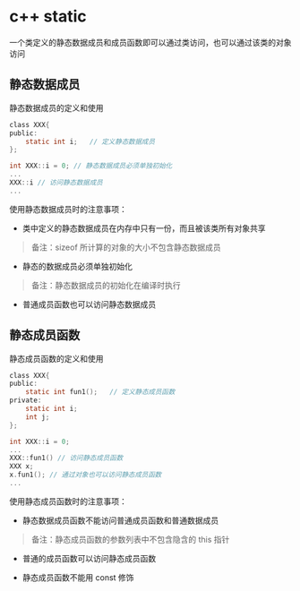 # c++ static

一个类定义的静态数据成员和成员函数即可以通过类访问，也可以通过该类的对象访问

## 静态数据成员

静态数据成员的定义和使用
```c
class XXX{
public:
    static int i;   // 定义静态数据成员
};

int XXX::i = 0; // 静态数据成员必须单独初始化
...
XXX::i // 访问静态数据成员
...
```

使用静态数据成员时的注意事项：

- 类中定义的静态数据成员在内存中只有一份，而且被该类所有对象共享
>备注：sizeof 所计算的对象的大小不包含静态数据成员

- 静态的数据成员必须单独初始化
>备注：静态数据成员的初始化在编译时执行

- 普通成员函数也可以访问静态数据成员

## 静态成员函数

静态成员函数的定义和使用
```c
class XXX{
public:
    static int fun1();   // 定义静态成员函数
private:
    static int i;
    int j;    
};

int XXX::i = 0;
...
XXX::fun1() // 访问静态成员函数
XXX x;
x.fun1(); // 通过对象也可以访问静态成员函数
...
```

使用静态成员函数时的注意事项：

- 静态数据成员函数不能访问普通成员函数和普通数据成员
>备注：静态成员函数的参数列表中不包含隐含的 this 指针

- 普通的成员函数可以访问静态成员函数

- 静态成员函数不能用 const 修饰
